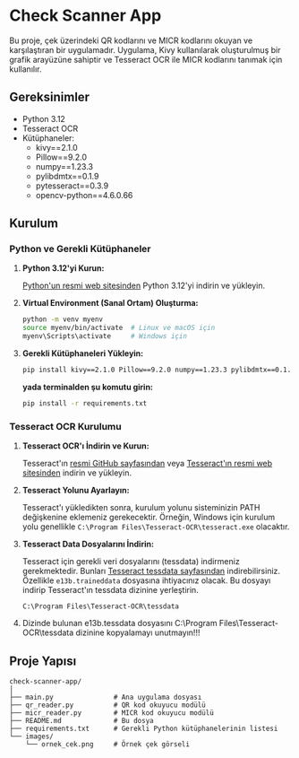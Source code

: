 # Check Scanner App

Bu proje, çek üzerindeki QR kodlarını ve MICR kodlarını okuyan ve karşılaştıran bir uygulamadır. Uygulama, Kivy kullanılarak oluşturulmuş bir grafik arayüzüne sahiptir ve Tesseract OCR ile MICR kodlarını tanımak için kullanılır.

## Gereksinimler

- Python 3.12
- Tesseract OCR
- Kütüphaneler:
  - kivy==2.1.0
  - Pillow==9.2.0
  - numpy==1.23.3
  - pylibdmtx==0.1.9
  - pytesseract==0.3.9
  - opencv-python==4.6.0.66

## Kurulum

### Python ve Gerekli Kütüphaneler

1. **Python 3.12'yi Kurun:**

    [Python'un resmi web sitesinden](https://www.python.org/downloads/) Python 3.12'yi indirin ve yükleyin.

2. **Virtual Environment (Sanal Ortam) Oluşturma:**

    ```bash
    python -m venv myenv
    source myenv/bin/activate  # Linux ve macOS için
    myenv\Scripts\activate     # Windows için
    ```

3. **Gerekli Kütüphaneleri Yükleyin:**

    ```bash
    pip install kivy==2.1.0 Pillow==9.2.0 numpy==1.23.3 pylibdmtx==0.1.9 pytesseract==0.3.9 opencv-python==4.6.0.66
    ```
    
    **yada terminalden şu komutu girin:**
   
    ```bash
    pip install -r requirements.txt
    ```

### Tesseract OCR Kurulumu

1. **Tesseract OCR'ı İndirin ve Kurun:**

    Tesseract'ın [resmi GitHub sayfasından](https://github.com/tesseract-ocr/tesseract) veya [Tesseract'ın resmi web sitesinden](https://tesseract-ocr.github.io/tessdoc/Downloads.html) indirin ve yükleyin.

2. **Tesseract Yolunu Ayarlayın:**

    Tesseract'ı yükledikten sonra, kurulum yolunu sisteminizin PATH değişkenine eklemeniz gerekecektir. Örneğin, Windows için kurulum yolu genellikle `C:\Program Files\Tesseract-OCR\tesseract.exe` olacaktır.

3. **Tesseract Data Dosyalarını İndirin:**

    Tesseract için gerekli veri dosyalarını (tessdata) indirmeniz gerekmektedir. Bunları [Tesseract tessdata sayfasından](https://github.com/tesseract-ocr/tessdata) indirebilirsiniz. Özellikle `e13b.traineddata` dosyasına ihtiyacınız olacak. Bu dosyayı indirip Tesseract'ın tessdata dizinine yerleştirin.

    ```plaintext
    C:\Program Files\Tesseract-OCR\tessdata
    ```
4. Dizinde bulunan e13b.tessdata dosyasını C:\Program Files\Tesseract-OCR\tessdata dizinine kopyalamayı unutmayın!!!

## Proje Yapısı

```plaintext
check-scanner-app/
│
├── main.py               # Ana uygulama dosyası
├── qr_reader.py          # QR kod okuyucu modülü
├── micr_reader.py        # MICR kod okuyucu modülü
├── README.md             # Bu dosya
├── requirements.txt      # Gerekli Python kütüphanelerinin listesi
└── images/
    └── ornek_cek.png     # Örnek çek görseli
